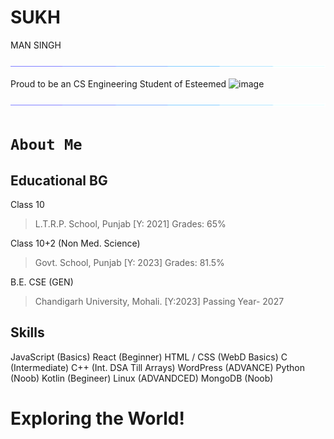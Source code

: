 # SUKH
MAN SINGH

![gif](https://raw.githubusercontent.com/Deri-Kurniawan/Deri-Kurniawan/main/assets/images/horizontal-divider-gradient.gif)

Proud to be an CS Engineering Student of Esteemed
![image](https://assets.devfolio.co/content/9d275bfa4c1e4bd8b0c704082089d5db/ecbc9674-9a6a-41ac-8bd9-1843b9952a43.png)

![gif](https://raw.githubusercontent.com/Deri-Kurniawan/Deri-Kurniawan/main/assets/images/horizontal-divider-gradient.gif)


# ```About Me```

## Educational BG
Class 10
> L.T.R.P. School, Punjab [Y: 2021]
> Grades: 65%


Class 10+2 (Non Med. Science)
> Govt. School, Punjab [Y: 2023]
> Grades: 81.5%


B.E. CSE (GEN)
> Chandigarh University, Mohali. [Y:2023]
> Passing Year- 2027

## Skills
JavaScript (Basics)
React (Beginner)
HTML / CSS (WebD Basics)
C (Intermediate)
C++ (Int. DSA Till Arrays)
WordPress (ADVANCE)
Python (Noob)
Kotlin (Begineer)
Linux (ADVANDCED)
MongoDB (Noob)


# Exploring the World!
